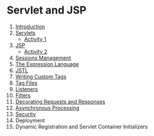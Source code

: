 # Servlet and JSP

1. [Introduction](https://github.com/asmalizaa/servletjsp/blob/main/chapter1.md)
2. [Servlets](https://github.com/asmalizaa/servletjsp/blob/main/chapter2.md)
   - [Activity 1](https://github.com/asmalizaa/servletjsp/blob/main/activity1.md)
3. [JSP](https://github.com/asmalizaa/servletjsp/blob/main/chapter3.md)
   - [Activity 2](https://github.com/asmalizaa/servletjsp/blob/main/activity2.md)
4. [Sessions Management](https://github.com/asmalizaa/servletjsp/blob/main/chapter4.md)
5. [The Expression Language](https://github.com/asmalizaa/servletjsp/blob/main/chapter5.md)
6. [JSTL](https://github.com/asmalizaa/servletjsp/blob/main/chapter6.md)
7. [Writing Custom Tags](https://github.com/asmalizaa/servletjsp/blob/main/chapter7.md)
8. [Tag Files](https://github.com/asmalizaa/servletjsp/blob/main/chapter8.md)
9. [Listeners](https://github.com/asmalizaa/servletjsp/blob/main/chapter9.md)
10. [Filters](https://github.com/asmalizaa/servletjsp/blob/main/chapter10.md)
11. [Decorating Requests and Responses](https://github.com/asmalizaa/servletjsp/blob/main/chapter11.md)
12. [Asynchronous Processing](https://github.com/asmalizaa/servletjsp/blob/main/chapter12.md)
13. [Security](https://github.com/asmalizaa/servletjsp/blob/main/chapter13.md)
14. Deployment
15. Dynamic Registration and Servlet Container Initializers
